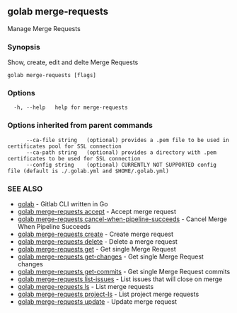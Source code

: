 ## golab merge-requests

Manage Merge Requests

### Synopsis


Show, create, edit and delte Merge Requests

```
golab merge-requests [flags]
```

### Options

```
  -h, --help   help for merge-requests
```

### Options inherited from parent commands

```
      --ca-file string   (optional) provides a .pem file to be used in certificates pool for SSL connection
      --ca-path string   (optional) provides a directory with .pem certificates to be used for SSL connection
      --config string    (optional) CURRENTLY NOT SUPPORTED config file (default is ./.golab.yml and $HOME/.golab.yml)
```

### SEE ALSO
* [golab](golab.md)	 - Gitlab CLI written in Go
* [golab merge-requests accept](golab_merge-requests_accept.md)	 - Accept merge request
* [golab merge-requests cancel-when-pipeline-succeeds](golab_merge-requests_cancel-when-pipeline-succeeds.md)	 - Cancel Merge When Pipeline Succeeds
* [golab merge-requests create](golab_merge-requests_create.md)	 - Create merge request
* [golab merge-requests delete](golab_merge-requests_delete.md)	 - Delete a merge request
* [golab merge-requests get](golab_merge-requests_get.md)	 - Get single Merge Request
* [golab merge-requests get-changes](golab_merge-requests_get-changes.md)	 - Get single Merge Request changes
* [golab merge-requests get-commits](golab_merge-requests_get-commits.md)	 - Get single Merge Request commits
* [golab merge-requests list-issues](golab_merge-requests_list-issues.md)	 - List issues that will close on merge
* [golab merge-requests ls](golab_merge-requests_ls.md)	 - List merge requests
* [golab merge-requests project-ls](golab_merge-requests_project-ls.md)	 - List project merge requests
* [golab merge-requests update](golab_merge-requests_update.md)	 - Update merge request

